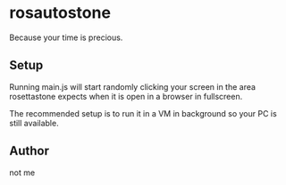 # rosautostone

Because your time is precious.

## Setup

Running main.js will start randomly clicking your screen in the area rosettastone expects when it is open in a browser in fullscreen.

The recommended setup is to run it in a VM in background so your PC is still available.

## Author

not me
